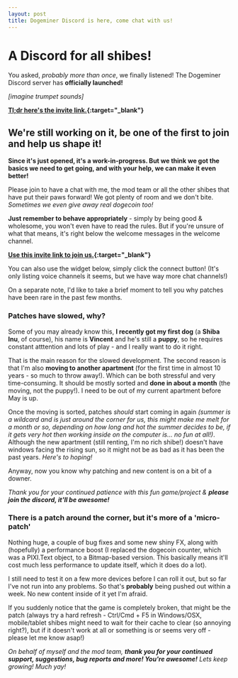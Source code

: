 ```yaml
---
layout: post
title: Dogeminer Discord is here, come chat with us!
---
```


# A Discord for all shibes!

You asked, *probably more than once*, we finally listened! The Dogeminer Discord server has **officially launched!**

_[imagine trumpet sounds]_

<amp-img width="1000" height="187" alt="Dogeminer Discord Logo" layout="responsive" src="/assets/images/blog-discord.jpg"></amp-img>

**[Tl;dr here's the invite link.](https://discord.gg/wrEfE7F){:target="_blank"}**

## We're still working on it, be one of the first to join and help us shape it!

**Since it's just opened, it's a work-in-progress. But we think we got the basics we need to get going, and with your help, we can make it even better!**

Please join to have a chat with me, the mod team or all the other shibes that have put their paws forward! We got plenty of room and we don't bite. _Sometimes we even give away real dogecoin too!_

**Just remember to behave appropriately** - simply by being good & wholesome, you won't even have to read the rules. But if you're unsure of what that means, it's right below the welcome messages in the welcome channel.

**[Use this invite link to join us.](https://discord.gg/wrEfE7F){:target="_blank"}**

You can also use the widget below, simply click the connect button! (It's only listing voice channels it seems, but we have way more chat channels!)

<amp-iframe sandbox="allow-scripts allow-same-origin allow-popups" src="https://discordapp.com/widget?id=153602077854138369&theme=dark" width="350" height="500" allowtransparency="true" frameborder="0"></amp-iframe>

On a separate note, I'd like to take a brief moment to tell you why patches have been rare in the past few months.

### Patches have slowed, why?

Some of you may already know this, **I recently got my first dog** (a **Shiba Inu**, of course), his name is **Vincent** and he's still a **puppy**, so he requires constant atttention and lots of play - and I really want to do it right.

That is the main reason for the slowed development. The second reason is that I'm also **moving to another apartment** (for the first time in almost 10 years - so much to throw away!). Which can be both stressful and very time-consuming. It should be mostly sorted and **done in about a month** (the moving, not the puppy!). I need to be out of my current apartment before May is up.

Once the moving is sorted, patches *should* start coming in again _(summer is a wildcard and is just around the corner for us, this might make me melt for a month or so, depending on how long and hot the summer decides to be, if it gets very hot then working inside on the computer is... no fun at all!)_. Although the new apartment (still renting, I'm no rich shibe!) doesn't have windows facing the rising sun, so it might not be as bad as it has been the past years. _Here's to hoping!_

Anyway, now you know why patching and new content is on a bit of a downer.

_Thank you for your continued patience with this fun game/project & **please join the discord, it'll be awesome!**_

### There is a patch around the corner, but it's more of a 'micro-patch'

Nothing huge, a couple of bug fixes and some new shiny FX, along with (hopefully) a performance boost (I replaced the dogecoin counter, which was a PIXI.Text object, to a Bitmap-based version. This basically means it'll cost much less performance to update itself, which it does do a lot).

I still need to test it on a few more devices before I can roll it out, but so far I've not run into any problems. So that's **probably** being pushed out within a week. No new content inside of it yet I'm afraid.

If you suddenly notice that the game is completely broken, that might be the patch (always try a hard refresh - Ctrl/Cmd + F5 in Windows/OSX, mobile/tablet shibes might need to wait for their cache to clear (so annoying right?), but if it doesn't work at all or something is or seems very off - please let me know asap!)

_On behalf of myself and the mod team, **thank you for your continued support, suggestions, bug reports and more! You're awesome!** Lets keep growing! Much yay!_